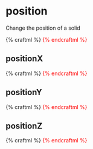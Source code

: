 # position

Change the position of a solid

{% craftml %}
<cube style="color:pink;"/>
<cube t="position(30 30 -5)"
      style="color:red;"/>
{% endcraftml %}


## positionX

{% craftml %}
<cube style="color:pink;"/>
<cube t="positionX(30)"
      style="color:red;"/>
{% endcraftml %}

## positionY

{% craftml %}
<cube style="color:pink;"/>
<cube t="positionY(30)"
      style="color:red;"/>
{% endcraftml %}

## positionZ

{% craftml %}
<cube style="color:pink;"/>
<cube t="positionZ(30)"
      style="color:red;"/>
{% endcraftml %}
